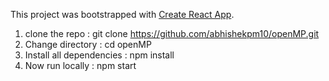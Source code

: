 This project was bootstrapped with [Create React App](https://github.com/facebook/create-react-app).

1) clone the repo : git clone https://github.com/abhishekpm10/openMP.git
2) Change directory : cd openMP 
3) Install all dependencies : npm install
4) Now run locally : npm start
